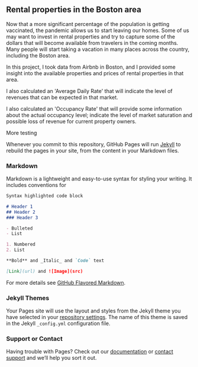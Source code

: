 ## Rental properties in the Boston area

Now that a more significant percentage of the population is getting vaccinated, the pandemic allows us to start leaving our homes. Some of us may want to invest in rental properties and try to capture some of the dollars that will become available from travelers in the coming months. Many people will start taking a vacation in many places across the country, including the Boston area.

In this project, I took data from Airbnb in Boston, and I provided some insight into the available properties and prices of rental properties in that area.

I also calculated an 'Average Daily Rate' that will indicate the level of revenues that can be expected in that market. 

I also calculated an 'Occupancy Rate' that will provide some information about the actual occupancy level; indicate the level of market saturation and possible loss of revenue for current property owners.

More testing

Whenever you commit to this repository, GitHub Pages will run [Jekyll](https://jekyllrb.com/) to rebuild the pages in your site, from the content in your Markdown files.

### Markdown

Markdown is a lightweight and easy-to-use syntax for styling your writing. It includes conventions for

```markdown
Syntax highlighted code block

# Header 1
## Header 2
### Header 3

- Bulleted
- List

1. Numbered
2. List

**Bold** and _Italic_ and `Code` text

[Link](url) and ![Image](src)
```

For more details see [GitHub Flavored Markdown](https://guides.github.com/features/mastering-markdown/).

### Jekyll Themes

Your Pages site will use the layout and styles from the Jekyll theme you have selected in your [repository settings](https://github.com/ppuentec/Rental-in-Boston.github.io/settings/pages). The name of this theme is saved in the Jekyll `_config.yml` configuration file.

### Support or Contact

Having trouble with Pages? Check out our [documentation](https://docs.github.com/categories/github-pages-basics/) or [contact support](https://support.github.com/contact) and we’ll help you sort it out.
